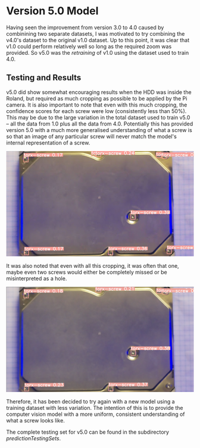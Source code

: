 # Version 5.0 Model
Having seen the improvement from version 3.0 to 4.0 caused by combinining two separate datasets, I was motivated to try combining the v4.0's dataset to the original v1.0 dataset. Up to this point, it was clear that v1.0 could perform relatively well so long as the required zoom was provided. So v5.0 was the *retraining* of v1.0 using the dataset used to train 4.0.

## Testing and Results
v5.0 did show somewhat encouraging results when the HDD was inside the Roland, but required as much cropping as possible to be applied by the Pi camera. It is also important to note that even with this much cropping, the confidence scores for each screw were low (consistently less than 50%). This may be due to the large variation in the total dataset used to train v5.0 – all the data from 1.0 plus all the data from 4.0. Potentially this has provided version 5.0 with a much more generalised understanding of what a screw is so that an image of any particular screw will never match the model's internal representation of a screw.

!["Results of v5.0 when maximum allowed cropping is provided)](./documentationImgs/v5.0__withAllTheZoom.jpg "Results of v5.0 when maximum allowed cropping is provided")

It was also noted that even with all this cropping, it was often that one, maybe even two screws would either be completely missed or be misinterpreted as a hole.

!["Results of v5.0 when maximum allowed cropping is provided)](./documentationImgs/v5.0__withAllTheZoom__miss.png "Results of v5.0 when maximum allowed cropping is provided")

Therefore, it has been decided to try again with a new model using a training dataset with less variation. The intention of this is to provide the computer vision model with a more uniform, consistent understanding of what a screw looks like. 

The complete testing set for v5.0 can be found in the subdirectory *predictionTestingSets*.
